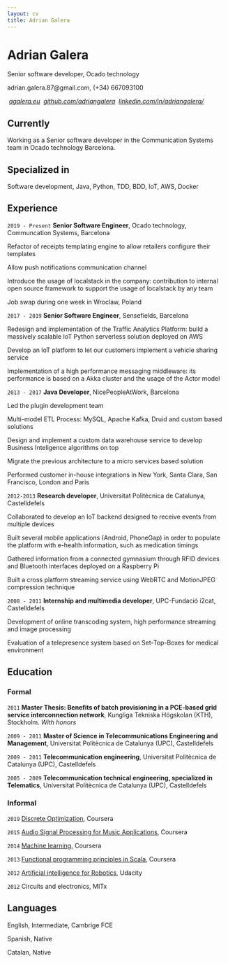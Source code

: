 ```yaml
---
layout: cv
title: Adrian Galera
---
```

# Adrian Galera
Senior software developer, Ocado technology

<p>
adrian.galera.87@gmail.com, (+34) 667093100
</p>

<div id="webaddress">

<i class="far fa-paper-plane"><span>&nbsp;<a target="_blank" href="https://agalera.eu">agalera.eu</a></span></i>
<i class="fab fa-github"><span>&nbsp;<a target="_blank" href="https://github.com/adriangalera">github.com/adriangalera</a></span></i>
<i class="fab fa-linkedin"><span>&nbsp;<a target="_blank" href="https://www.linkedin.com/in/adriangalera/">linkedin.com/in/adriangalera/</a></span></i>
</div>


## Currently

Working as a Senior software developer in the Communication Systems team in Ocado technology Barcelona.

## Specialized in

Software development, Java, Python, TDD, BDD, IoT, AWS, Docker

## Experience

`2019 - Present`
__Senior Software Engineer__, Ocado technology, Communcation Systems, Barcelona

<p class="position-details">Refactor of receipts templating engine to allow retailers configure their templates</p>

<p class="position-details">Allow push notifications communication channel</p>

<p class="position-details">Introduce the usage of localstack in the company: contribution to internal open source framework to support the usage of localstack by any team</p>

<p class="position-details">Job swap during one week in Wroclaw, Poland</p>

`2017 - 2019`
__Senior Software Engineer__, Sensefields, Barcelona

<p class="position-details">Redesign and implementation of the Traffic Analytics Platform: build a massively scalable IoT Python serverless solution deployed on AWS</p>

<p class="position-details">Develop an IoT platform to let our customers implement a vehicle sharing service</p>

<p class="position-details">Implementation of a high performance messaging middleware: its performance is based on a Akka cluster and the usage of the Actor model</p>

`2013 - 2017`
__Java Developer__, NicePeopleAtWork, Barcelona

<p class="position-details">Led the plugin development team</p>

<p class="position-details">Multi-model ETL Process: MySQL, Apache Kafka, Druid and custom based solutions</p>

<p class="position-details">Design and implement a custom data warehouse service to develop Business Inteligence algorithms on top</p>

<p class="position-details">Migrate the previous architecture to a micro services based solution</p>

<p class="position-details">Performed customer in-house integrations in New York, Santa Clara, San Francisco, London and Paris</p>

`2012-2013`
__Research developer__,  Universitat Politècnica de Catalunya, Castelldefels

<p class="position-details">Collaborated to develop an IoT backend designed to receive events from multiple devices</p>

<p class="position-details">Built several mobile applications (Android, PhoneGap) in order to populate the platform with e-health information, such as medication timings</p>

<p class="position-details">Gathered information from a connected gymnasium through RFID devices and Bluetooth interfaces deployed on a Raspberry Pi</p>

<p class="position-details">Built a cross platform streaming service using WebRTC and MotionJPEG compression technique</p>


`2008 - 2011`
__Internship and multimedia developer__, UPC-Fundació i2cat, Castelldefels

<p class="position-details">Development of online transcoding system, high performance streaming and image processing</p>

<p class="position-details">Evaluation of a telepresence system based on Set-Top-Boxes for medical environment</p>


## Education

### Formal

`2011`
__Master Thesis: Benefits of batch provisioning in a PCE-based grid service interconnection network__, Kungliga Tekniska Högskolan (KTH), Stockholm. *With honors*

`2009 - 2011`
__Master of Science in Telecommunications Engineering and Management__, Universitat Politècnica de Catalunya (UPC), Castelldefels

`2009 - 2011`
__Telecommunication engineering__, Universitat Politècnica de Catalunya (UPC), Castelldefels

`2005 - 2009`
__Telecommunication technical engineering, specialized in Telematics__, Universitat Politècnica de Catalunya (UPC), Castelldefels

### Informal

`2019`
[Discrete Optimization](https://www.coursera.org/learn/discrete-optimization?), Coursera

`2015`
[Audio Signal Processing for Music Applications](https://es.coursera.org/learn/audio-signal-processing), Coursera

`2014`
[Machine learning](https://es.coursera.org/learn/machine-learning), Coursera

`2013`
[Functional programming principles in Scala](https://es.coursera.org/learn/progfun1), Coursera

`2012`
[Artificial intelligence for Robotics](https://www.udacity.com/course/artificial-intelligence-for-robotics--cs373), Udacity

`2012`
Circuits and electronics, MITx



## Languages

English, Intermediate, Cambrige FCE

Spanish, Native

Catalan, Native

